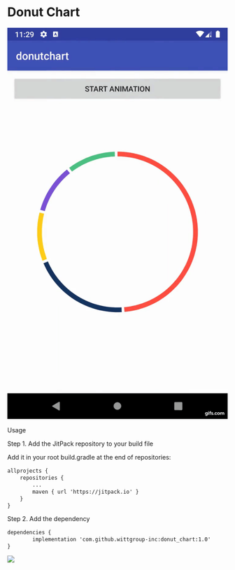 # Donut Chart

![](sample.gif)

Usage

Step 1. Add the JitPack repository to your build file

Add it in your root build.gradle at the end of repositories:

	allprojects {
		repositories {
			...
			maven { url 'https://jitpack.io' }
		}
	}
Step 2. Add the dependency

	dependencies {
	        implementation 'com.github.wittgroup-inc:donut_chart:1.0'
	}
	
[![](https://jitpack.io/v/wittgroup-inc/donut_chart.svg)](https://jitpack.io/#wittgroup-inc/donut_chart)
